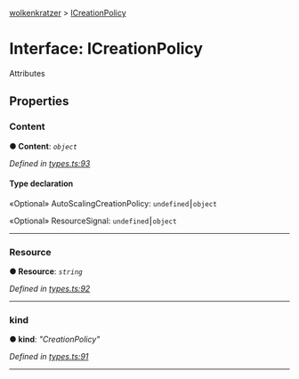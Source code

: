 [wolkenkratzer](../README.md) > [ICreationPolicy](../interfaces/icreationpolicy.md)



# Interface: ICreationPolicy


Attributes


## Properties
<a id="content"></a>

###  Content

**●  Content**:  *`object`* 

*Defined in [types.ts:93](https://github.com/arminhammer/wolkenkratzer/blob/6503a9b/src/types.ts#L93)*


#### Type declaration




«Optional»  AutoScalingCreationPolicy: `undefined`⎮`object`






«Optional»  ResourceSignal: `undefined`⎮`object`







___

<a id="resource"></a>

###  Resource

**●  Resource**:  *`string`* 

*Defined in [types.ts:92](https://github.com/arminhammer/wolkenkratzer/blob/6503a9b/src/types.ts#L92)*





___

<a id="kind"></a>

###  kind

**●  kind**:  *"CreationPolicy"* 

*Defined in [types.ts:91](https://github.com/arminhammer/wolkenkratzer/blob/6503a9b/src/types.ts#L91)*





___



